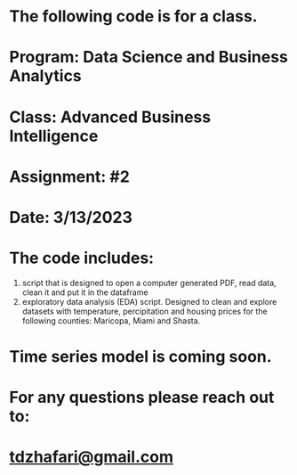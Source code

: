 # The following code is for a class.
# Program: Data Science and Business Analytics
# Class: Advanced Business Intelligence
# Assignment: #2
# Date: 3/13/2023

# The code includes:

1) script that is designed to open a computer generated PDF, read data, clean it and put it in the dataframe
2) exploratory data analysis (EDA) script. Designed to clean and explore datasets with temperature, percipitation and housing prices for the following counties:
    Maricopa, Miami and Shasta.

# Time series model is coming soon.

# For any questions please reach out to:
# tdzhafari@gmail.com
